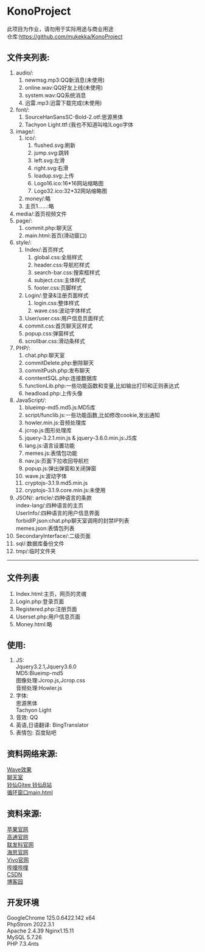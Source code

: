 # KonoProject 
此项目为作业，请勿用于实际用途与商业用途  
仓库:https://github.com/mukekka/KonoProject

## 文件夹列表:
1. audio/:
   1. newmsg.mp3:QQ新消息(未使用)
   2. online.wav:QQ好友上线(未使用)
   3. system.wav:QQ系统消息
   4. 迅雷.mp3:迅雷下载完成(未使用)
2. font/:
   1. SourceHanSansSC-Bold-2.otf:思源黑体
   2. Tachyon Light.ttf:(我也不知道叫啥)Logo字体
3. image/:
   1. ico/:
      1. flushed.svg:刷新
      2. jump.svg:跳转
      3. left.svg:左滑
      4. right.svg:右滑
      5. loadup.svg:上传
      6. Logo16.ico:16*16网站缩略图
      7. Logo32.ico:32*32网站缩略图
   2. money/:略
   3. 主页1……:略
4. media/:首页视频文件
5. page/:
   1. commit.php:聊天区
   2. main.html:首页(滑动窗口)
6. style/:  
   1. Index/:首页样式  
      1. global.css:全局样式
      2. header.css:导航栏样式
      3. search-bar.css:搜索框样式
      3. subject.css:主体样式
      4. footer.css:页脚样式
   2. Login/:登录&注册页面样式  
      1. login.css:整体样式
      2. wave.css:波动字体样式
   3. User/user.css:用户信息页面样式
   4. commit.css:首页聊天区样式
   5. popup.css:弹窗样式
   6. scrollbar.css:滑动条样式
7. PHP/:
   1. chat.php:聊天室
   2. commitDelete.php:删除聊天
   3. commitPush.php:发布聊天
   4. conntentSQL.php:连接数据库  
   5. functionLib.php:一些功能函数和变量,比如输出打印和正则表达式
   6. headload.php:上传头像
8. JavaScript/:
   1. blueimp-md5.md5.js:MD5库
   2. script/funclib.js:一些功能函数,比如修改cookie,发出通知
   3. howler.min.js:音频处理库
   4. jcrop.js:图形处理库
   5. jquery-3.2.1.min.js & jquery-3.6.0.min.js:JS库
   6. lang.js:语言设置功能
   7. memes.js:表情包功能
   8. nav.js:页面下拉收回导航栏
   9. popup.js:弹出弹窗和关闭弹窗
   10. wave.js:波动字体
   11. cryptojs-3.1.9.md5.min.js
   12. cryptojs-3.1.9.core.min.js:未使用
9. JSON/:
    article/:四种语言的条款  
    index-lang/:四种语言的主页  
    UserInfo/:四种语言的用户信息界面  
    forbidIP.json:chat.php聊天室调用的封禁IP列表  
    memes.json:表情包列表
10. SecondaryInterface/:二级页面
11. sql/:数据库备份文件
12. tmp/:临时文件夹
---
## 文件列表
1. Index.html:主页，网页的灵魂
2. Login.php:登录页面
3. Registered.php:注册页面
4. Userset.php:用户信息页面 
5. Money.html:略
## 使用:  
1. JS:  
Jquery3.2.1,Jquery3.6.0  
MD5:Blueimp-md5  
图像处理:Jcrop.js,Jcrop.css  
音频处理:Howler.js
2. 字体:  
思源黑体  
Tachyon Light  
3. 音效:
QQ  
4. 英语,日语翻译:
BingTranslator  
5. 表情包:
百度贴吧  
## 资料网络来源:
[Wave效果](https://www.bilibili.com/video/BV1mp4y1d7bU)  
[聊天室](https://www.cnblogs.com/zjfree/p/15352443.html)  
[铃仙Gitee ](https://gitee.com/touhousupport/reisen )[铃仙B站](https://www.bilibili.com/video/BV1f541177yY)  
[循环窗口main.html](https://q32757468.github.io/2019/08/07/%E8%AF%A6%E8%A7%A3%E4%BD%BF%E7%94%A8jQuery%E5%AE%9E%E7%8E%B0%E6%BB%91%E5%8A%A8%E8%BD%AE%E6%92%AD%E5%9B%BE/)
## 资料来源:  
[苹果官网](https://apple.com)  
[高通官网](https://www.qualcomm.cn)  
[联发科官网](https://www.mediatek.cn)    
[海思官网](https://www.hisilicon.com/cn)  
[Vivo官网](https://vivo.com)  
[哔哩哔哩](https://bilibili.com)  
[CSDN](https://csdn.net)  
[博客园](https://www.cnblogs.com)
## 开发环境
GoogleChrome 125.0.6422.142 x64  
PhpStrom 2022.3.1  
Apache 2.4.39 
Nginx1.15.11  
MySQL 5.7.26  
PHP 7.3.4nts  
